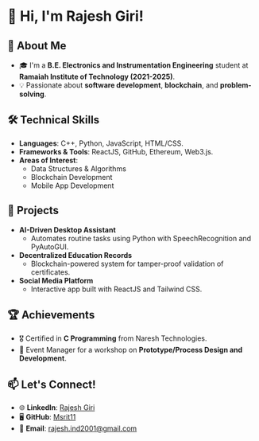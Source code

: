 # 👋 Hi, I'm Rajesh Giri!

## 🚀 About Me
- 🎓 I'm a **B.E. Electronics and Instrumentation Engineering** student at **Ramaiah Institute of Technology (2021-2025)**.
- 💡 Passionate about **software development**, **blockchain**, and **problem-solving**.

## 🛠️ Technical Skills
- **Languages**: C++, Python, JavaScript, HTML/CSS.
- **Frameworks & Tools**: ReactJS, GitHub, Ethereum, Web3.js.
- **Areas of Interest**:
  - Data Structures & Algorithms
  - Blockchain Development
  - Mobile App Development

## 🌟 Projects
- **AI-Driven Desktop Assistant**  
   - Automates routine tasks using Python with SpeechRecognition and PyAutoGUI.
- **Decentralized Education Records**  
   - Blockchain-powered system for tamper-proof validation of certificates.
- **Social Media Platform**  
   - Interactive app built with ReactJS and Tailwind CSS.

## 🏆 Achievements
- 🎖 Certified in **C Programming** from Naresh Technologies.
- 🏅 Event Manager for a workshop on **Prototype/Process Design and Development**.

## 📫 Let's Connect!
- 🌐 **LinkedIn**: [Rajesh Giri](https://www.linkedin.com/in/rajesh-giri-6832aa212)
- 🖥️ **GitHub**: [Msrit11](https://github.com/Msrit11)
- 📧 **Email**: [rajesh.ind2001@gmail.com](mailto:rajesh.ind2001@gmail.com)

